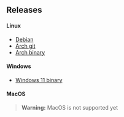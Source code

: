 ## Releases
#### Linux

- [Debian](https://github.com/awesomeDev12/openai-client-debian)
- [Arch git](https://github.com/awesomeDev12/openai-client-arch-git)
- [Arch binary](https://github.com/awesomeDev12/openai-client-arch-bin)

#### Windows

- [Windows 11 binary](https://github.com/awesomeDev12/openai-client/releases/tag/v1.0.0)

#### MacOS

> **Warning:** MacOS is not supported yet

